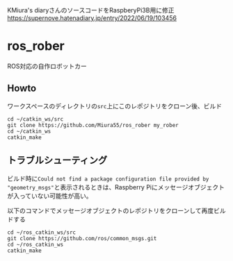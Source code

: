 KMiura's diaryさんのソースコードをRaspberyPi3B用に修正
https://supernove.hatenadiary.jp/entry/2022/06/19/103456

# ros_rober
ROS対応の自作ロボットカー

## Howto
ワークスペースのディレクトリの`src`上にこのレポジトリをクローン後、ビルド

```
cd ~/catkin_ws/src
git clone https://github.com/Miura55/ros_rober my_rober
cd ~/catkin_ws
catkin_make
```
## トラブルシューティング
ビルド時に`Could not find a package configuration file provided by "geometry_msgs"`と表示されるときは、Raspberry Piにメッセージオブジェクトが入っていない可能性が高い。

以下のコマンドでメッセージオブジェクトのレポジトリをクローンして再度ビルドする

```
cd ~/ros_catkin_ws/src
git clone https://github.com/ros/common_msgs.git
cd ~/ros_catkin_ws
catkin_make
```
